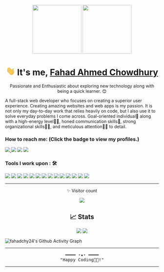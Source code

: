<p align="center"> <img src="https://octodex.github.com/images/daftpunktocat-thomas.gif" height="160px" width="160px"> <img src="https://octodex.github.com/images/daftpunktocat-guy.gif" height="160px" width="160px"> </p>


<h1 align="center" > <img src="https://github.com/fahadchy24/fahadchy24/blob/main/gifs/Hi.gif" width="30px"> It's me, <a href="https://fahadchowdhury.me/" target="_blank"> Fahad Ahmed Chowdhury </a></h1>

<p align="center" > Passionate and Enthusiastic about exploring new technology along with being a quick learner. 😊 </p>

A full-stack web developer who focuses on creating a superior user experience. Creating amazing websites and web apps is my passion.
It is not only my day-to-day work that relies heavily on code, but I also use it to solve everyday problems I come across.
Goal-oriented individual🎯 along with a high-energy level🤹‍♀️, honed communication skills👐, strong organizational skills👮‍♀️, and meticulous attention🕵️‍♀️ to detail.



### How to reach me: <strong>(Click the badge to view my profiles.)</strong>

<a href="https://www.facebook.com/Fahad24"><img src="https://img.shields.io/badge/@Fahad24-%23E4405F.svg?&style=for-the-badge&logo=facebook&logoColor=white"> </a>   <a  href="https://www.instagram.com/the_sixtyfour/"><img src="https://img.shields.io/badge/@the_sixtyfour-%23E4405F.svg?&style=for-the-badge&logo=instagram&logoColor=white"></a>   <a href="https://www.linkedin.com/in/fahad-ahmed-chowdhury-569a34139/"><img src="https://img.shields.io/badge/Fahad Ahmed Chowdhury-%230077B5.svg?&style=for-the-badge&logo=linkedin&logoColor=white" ></a>   <a  href="https://www.twitter.com/@fahadchy24"><img src="https://img.shields.io/badge/@fahadchy24-%2312100E.svg?&style=for-the-badge&logo=twitter&logoColor=white"></a>

### Tools I work upon : 🛠

<img src="https://img.shields.io/badge/php%20-%2314354C.svg?&style=for-the-badge&logo=php&logoColor=white">   <img src="https://img.shields.io/badge/laravel%20-%23FF2D20.svg?&style=for-the-badge&logo=laravel&logoColor=white">    <img src="https://img.shields.io/badge/javascript%20-%23323330.svg?&style=for-the-badge&logo=javascript&logoColor=%23F7DF1E">   <img src="https://img.shields.io/badge/html5%20-%23E34F26.svg?&style=for-the-badge&logo=html5&logoColor=white">   <img src="https://img.shields.io/badge/css3%20-%231572B6.svg?&style=for-the-badge&logo=css3&logoColor=white">   <img src="https://img.shields.io/badge/react%20-%2320232a.svg?&style=for-the-badge&logo=react&logoColor=%2361DAFB">   <img src="https://img.shields.io/badge/Next-black?style=for-the-badge&logo=next.js&logoColor=white">    <img src="https://img.shields.io/badge/vuejs-%2335495e.svg?style=for-the-badge&logo=vuedotjs&logoColor=%234FC08D">    <img src="https://img.shields.io/badge/Nuxt-black?style=for-the-badge&logo=nuxt.js&logoColor=white">    <img src="https://img.shields.io/badge/bootstrap%20-%23563D7C.svg?&style=for-the-badge&logo=bootstrap&logoColor=white">    <img src="https://img.shields.io/badge/tailwindcss-%2338B2AC.svg?style=for-the-badge&logo=tailwind-css&logoColor=white">    <img src="https://img.shields.io/badge/git%20-%23F05033.svg?&style=for-the-badge&logo=git&logoColor=white"/>   <img src="http://img.shields.io/badge/-VS%20Code-000000?style=for-the-badge&logo=Visual-studio-code&logoColor=blue">    <img src="https://img.shields.io/badge/mysql-%2300f.svg?style=for-the-badge&logo=mysql&logoColor=white">

---------------------------------------------------------------------------------------------------------------------------------------------------------------------------------

<p align="center" > ✨ Visitor count </p>

<p align="center" > <img src="https://profile-counter.glitch.me/fahadchy24/count.svg" /> </p>



<h2 align="center"> 📈 Stats</h2>
<p align="center">
	
  <img width="48%" src="https://github-readme-stats.vercel.app/api?username=fahadchy24&show_icons=true&theme=prussian" />
  <img width="48%" src="https://github-readme-streak-stats.herokuapp.com/?user=fahadchy24&theme=prussian" />
<!--   <a href="https://github.com/fahadchy24/github-readme-stats"><img align="center" src="https://github-readme-stats.vercel.app/api/top-langs/?username=fahadchy24&layout=compact&theme=prussian&hide_border=true" /></a> 
</p> -->

<!-- [![fahadchy24's GitHub activity graph](https://activity-graph.herokuapp.com/graph?username=fahadchy24&theme=xcode)](https://git.io/fahadchy24) -->
	
![fahadchy24's Github Activity Graph](https://activity-graph.herokuapp.com/graph?username=fahadchy24&theme=xcode)
   


<hr>
<samp>
    <p align="center">
        ════ ⋆★⋆ ════
        <br>
        "Happy Coding👨‍💻!"
    </p>
</samp>
<hr>
